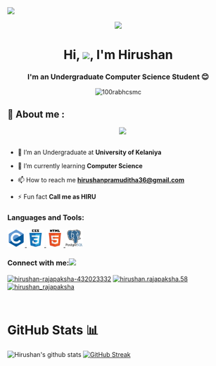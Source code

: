 <img src="https://user-images.githubusercontent.com/73097560/115834477-dbab4500-a447-11eb-908a-139a6edaec5c.gif">
<p align="center">
  <img src = "https://github.com/7oSkaaa/7oSkaaa/blob/main/Images/about_me.gif?raw=true" width = 120px>

</p>
<h1 align="center">Hi, <img src="https://media.giphy.com/media/hvRJCLFzcasrR4ia7z/giphy.gif" width="35">, I'm Hirushan </h1>

<h3 align="center">I'm an Undergraduate Computer Science Student 😊</h3>
<p align="center"> <img src="https://komarev.com/ghpvc/?username=HIRUSHAN0831&label=Profile%20views&color=0e75b6&style=flat" alt="100rabhcsmc" /> </p>

## 🙋 About me :
<picture> <img align="right" src="https://github.com/7oSkaaa/7oSkaaa/blob/main/Images/Right_Side.gif?raw=true" width = 250px></picture>

<br><br>
- 🔭 I’m an Undergraduate at **University of Kelaniya**

- 🌱 I’m currently learning **Computer Science**

- 📫 How to reach me **hirushanpramuditha36@gmail.com**

- ⚡ Fun fact **Call me as HIRU**
  <br>
  

 <h3 align="left">Languages and Tools:</h3>
<p align="left"> <a href="https://www.cprogramming.com/" target="_blank" rel="noreferrer"> <img src="https://raw.githubusercontent.com/devicons/devicon/master/icons/c/c-original.svg" alt="c" width="40" height="40"/> </a> <a href="https://www.w3schools.com/css/" target="_blank" rel="noreferrer"> <img src="https://raw.githubusercontent.com/devicons/devicon/master/icons/css3/css3-original-wordmark.svg" alt="css3" width="40" height="40"/> </a> <a href="https://www.w3.org/html/" target="_blank" rel="noreferrer"> <img src="https://raw.githubusercontent.com/devicons/devicon/master/icons/html5/html5-original-wordmark.svg" alt="html5" width="40" height="40"/> </a> <a href="https://www.postgresql.org" target="_blank" rel="noreferrer"> <img src="https://raw.githubusercontent.com/devicons/devicon/master/icons/postgresql/postgresql-original-wordmark.svg" alt="postgresql" width="40" height="40"/> </a> </p>

<h3 align="left">Connect with me:<img src='https://raw.githubusercontent.com/ShahriarShafin/ShahriarShafin/main/Assets/handshake.gif' width="100px"> </h3>
<p align="left">
<a href="https://linkedin.com/in/hirushan-rajapaksha-432023332" target="blank"><img align="center" src="https://raw.githubusercontent.com/rahuldkjain/github-profile-readme-generator/master/src/images/icons/Social/linked-in-alt.svg" alt="hirushan-rajapaksha-432023332" height="30" width="40" /></a>
<a href="https://fb.com/hirushan.rajapaksha.58" target="blank"><img align="center" src="https://raw.githubusercontent.com/rahuldkjain/github-profile-readme-generator/master/src/images/icons/Social/facebook.svg" alt="hirushan.rajapaksha.58" height="30" width="40" /></a>
<a href="https://instagram.com/hirushan_rajapaksha" target="blank"><img align="center" src="https://raw.githubusercontent.com/rahuldkjain/github-profile-readme-generator/master/src/images/icons/Social/instagram.svg" alt="hirushan_rajapaksha" height="30" width="40" /></a>
</p> <br>

<h1>GitHub Stats 📊</h1>
 
![Hirushan's github stats](https://github-readme-stats.vercel.app/api?username=HIRUSHAN0831&show_icons=true&theme=dracula) 
[![GitHub Streak](https://github-readme-streak-stats.herokuapp.com/?user=HIRUSHAN0831&theme=dracula)](https://git.io/streak-stats) 

